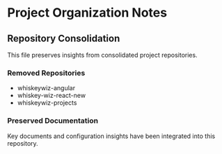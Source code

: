 # Project Organization Notes

## Repository Consolidation
This file preserves insights from consolidated project repositories.

### Removed Repositories
- whiskeywiz-angular
- whiskey-wiz-react-new
- whiskeywiz-projects

### Preserved Documentation
Key documents and configuration insights have been integrated into this repository.